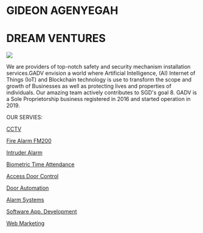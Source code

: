 <h1>GIDEON AGENYEGAH</h1> 
 <h1> DREAM VENTURES</h2>
  <a href="#"><img src="https://bit.ly/3k5wXty"></a>
   <main>
   
   <p> We are providers of top-notch safety and security mechanism installation services.GADV envision a world where Artificial Intelligence, (AI) Internet of Things (IoT) and Blockchain technology is use to transform the scope and growth of Businesses as well as protecting lives and properties of individuals. Our amazing team actively contributes to SGD's goal 8. GADV is a Sole Proprietorship business registered in 2016 and started operation in 2019.</p>

  <p>OUR SERVIES:</p>
    <p><a href="#">CCTV</a></p>
    <p><a href="#">Fire Alarm FM200
</a></p>
    <p><a href="#">Intruder Alarm
</a></p>
    <p><a href="#">Biometric Time Attendance
</a></p>
    <p><a href="#">Access Door Control
</a></p>
    <p><a href="#">Door Automation
</a></p>
    <p><a href="#">Alarm Systems
</a></p>
    <p><a href="#">Software App. Development
</a></p>
    <p><a href="#">Web Marketing
</a></p>
</main>

   
